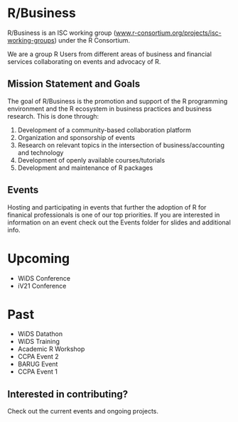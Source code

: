 # R/Business
R/Business is an ISC working group (www.r-consortium.org/projects/isc-working-groups) under the R Consortium. 

We are a group R Users from different areas of business and financial services collaborating on events and advocacy of R. 

## Mission Statement and Goals

The goal of R/Business is the promotion and support of the R programming environment and the R ecosystem in business practices and business research. This is done through:

1. Development of a community-based collaboration platform
2. Organization and sponsorship of events
3. Research on relevant topics in the intersection of business/accounting and technology
4. Development of openly available courses/tutorials
5. Development and maintenance of R packages

## Events

Hosting and participating in events that further the adoption of R for finanical professionals is one of our top priorities. If you are interested in information on an event check out the Events folder for slides and additional info. 

# Upcoming
* WiDS Conference
* iV21 Conference

# Past
* WiDS Datathon
* WiDS Training
* Academic R Workshop
* CCPA Event 2
* BARUG Event 
* CCPA Event 1

## Interested in contributing?

Check out the current events and ongoing projects.






